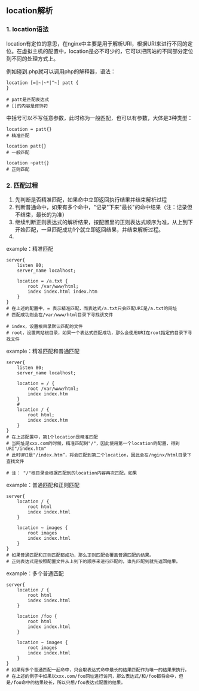 ## location解析

### 1. location语法
location有定位的意思，在nginx中主要是用于解析URI，根据URI来进行不同的定位。在虚拟主机的配置中，location是必不可少的，它可以把网站的不同部分定位到不同的处理方式上。

例如碰到.php就可以调用php的解释器，语法：
```shell
location [=|~|~*|^~] patt {
}

# patt是匹配表达式
# []的内容是修饰符
```
中括号可以不写任意参数，此时称为一般匹配，也可以有参数，大体是3种类型：
```
location = patt{}
# 精准匹配

location patt{}
# 一般匹配

location ~patt{}
# 正则匹配
```

### 2. 匹配过程
1. 先判断是否精准匹配，如果命中立即返回执行结果并结束解析过程
2. 判断普通命中，如果有多个命中，"记录"下来"最长"的命中结果（注：记录但不结束，最长的为准）
3. 继续判断正则表达式的解析结果，按配置里的正则表达式顺序为准，从上到下开始匹配，一旦匹配成功1个就立即返回结果，并结束解析过程。
4. 

example：精准匹配
```
server{
	listen 80;
	server_name localhost;
	
	location = /a.txt {
		root /var/www/html;
		index index.html index.htm
	}
}
# 在上述的配置中，= 表示精准匹配，而表达式/a.txt只会匹配URI是/a.txt的网址
# 匹配成功则会在/var/www/html目录下寻找该文件

# index，设置根目录默认匹配的文件
# root，设置网站根目录，如果一个表达式匹配成功，那么会使用URI在root指定的目录下寻找文件
```

example：精准匹配和普通匹配
```
server{
	listen 80;
	server_name localhost;
	
	location = / {
		root /var/www/html;
		index index.htm
	}
	# 
	location / {
		root html;
		index index.htm
	}
}
# 在上述配置中，第1个location是精准匹配
# 当网址是xxx.com的时候，精准匹配到"/"，因此使用第一个location的配置，得到URI"/index.htm"
# 此时URI是"/index.htm“，将会匹配到第二个location，因此会在/nginx/html目录下查找文件

# 注： "/"根目录会根据匹配到的location内容再次匹配，如果
```

example：普通匹配和正则匹配
```
server{
	location / {
		root html
		index index.html
	}

	location ~ images {
		root images
		index index.html
	}
}
# 如果普通匹配和正则匹配都成功，那么正则匹配会覆盖普通匹配的结果。
# 正则表达式是按照配置文件从上到下的顺序来进行匹配的，谁先匹配到就先返回结果。
```

example：多个普通匹配
```
server{
	location / {
		root html
		index index.html
	}

	location /foo {
		root html
		index index.html
	}

	location ~ images {
		root images
		index index.html
	}
}
# 如果有多个普通匹配一起命中，只会取表达式命中最长的结果匹配作为唯一的结果来执行。
# 在上述的例子中如果以xxx.com/foo网址进行访问，那么表达式/和/foo都将命中，但是/foo命中的结果较长，所以只想/foo表达式配置的结果。
```